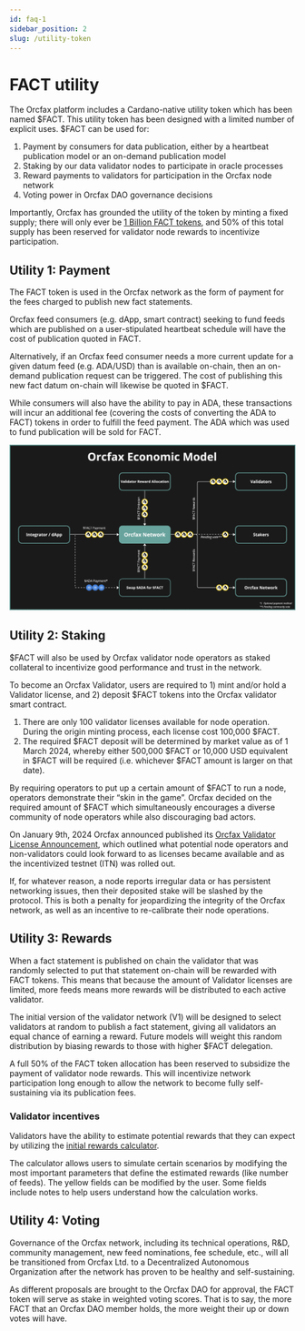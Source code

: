```yaml
---
id: faq-1
sidebar_position: 2
slug: /utility-token
---
```


# FACT utility

The Orcfax platform includes a Cardano-native utility token which has been named
$FACT. This utility token has been designed with a limited number of explicit
uses. $FACT can be  used for:

1. Payment by consumers for data publication, either by a heartbeat publication
model or an on-demand publication model
2. Staking by our data validator nodes to participate in oracle processes
3. Reward payments to validators for participation in the Orcfax node network
4. Voting power in Orcfax DAO governance decisions

Importantly, Orcfax has grounded the utility of the token by minting a fixed
supply; there will only ever be [1 Billion FACT tokens](tokenomics), and 50% of
this total supply has been reserved for validator node rewards to
incentivize participation.

## Utility 1: Payment

The FACT token is used in the Orcfax network as the form of payment for the fees
charged to publish new fact statements.

Orcfax feed consumers (e.g. dApp, smart contract) seeking to fund feeds which
are published on a user-stipulated heartbeat schedule will have the cost of
publication quoted in FACT.

Alternatively, if an Orcfax feed consumer needs a more current update for a
given datum feed (e.g. ADA/USD) than is available on-chain, then an on-demand
publication request can be triggered. The cost of publishing this new fact datum
on-chain will likewise be quoted in $FACT.

While consumers will also have the ability to pay in ADA, these transactions
will incur an additional fee (covering the costs of converting the ADA to FACT)
tokens in order to fulfill the feed payment. The ADA which was used to fund
publication will be sold for FACT.

![Orcfax Economic Model](/img/2024-02--Orcfax-economic-model2.jpg)

## Utility 2: Staking

$FACT will also be used by Orcfax validator node operators as staked collateral
to incentivize good performance and trust in the network.

To become an Orcfax Validator, users are required to 1) mint and/or hold a
Validator license, and 2) deposit $FACT tokens into the Orcfax validator smart
contract.

1. There are only 100 validator licenses available for node operation. During
the origin minting process, each license cost 100,000 $FACT.
2. The required $FACT deposit will be determined by market value as of 1 March
2024, whereby either 500,000 $FACT or 10,000 USD equivalent in $FACT will be
required (i.e. whichever $FACT amount is larger on that date).

By requiring operators to put up a certain amount of $FACT to run a node,
operators demonstrate their “skin in the game”. Orcfax decided on the required
amount of $FACT which simultaneously encourages a diverse community of node
operators while also discouraging bad actors.

On January 9th, 2024 Orcfax announced published its
[Orcfax Validator License Announcement][announce-1], which outlined what
potential node operators and non-validators could look forward to as licenses
became available and as the incentivized testnet (ITN) was rolled out.

[announce-1]: https://medium.com/@orcfax/orcfax-validator-license-announcement-5da07ef1439c

If, for whatever reason, a node reports irregular data or has persistent
networking issues, then their deposited stake will be slashed by the protocol.
This is both a penalty for jeopardizing the integrity of the Orcfax network, as
well as an incentive to re-calibrate their node operations.

## Utility 3: Rewards

When a fact statement is published on chain the validator that was randomly
selected to put that statement on-chain will be rewarded with FACT tokens. This
means that because the amount of Validator licenses are limited, more feeds
means more rewards will be distributed to each active validator.

The initial version of the validator network (V1) will be designed to select
validators at random to publish a fact statement, giving all validators an equal
chance of earning a reward. Future models will weight this random distribution
by biasing rewards to those with higher $FACT delegation.

A full 50% of the FACT token allocation has been reserved to subsidize the
payment of validator node rewards. This will incentivize network participation
long enough to allow the network to become fully self-sustaining via its
publication fees.

### Validator incentives

Validators have the ability to estimate potential rewards that they can expect
by utilizing the [initial rewards calculator](https://docs.google.com/spreadsheets/d/1aH4Zwtn8KUTtrdzBBZFK1_Kulb7_a4uJGjzLhmPTLFc/edit#gid=1934045699).

The calculator allows users to simulate certain scenarios by modifying the most
important parameters that define the estimated rewards (like number of feeds).
The yellow fields can be modified by the user. Some fields include notes to help
users understand how the calculation works.

## Utility 4: Voting

Governance of the Orcfax network, including its technical operations, R&D,
community management, new feed nominations, fee schedule, etc., will all be
transitioned from Orcfax Ltd. to a Decentralized Autonomous Organization after
the network has proven to be healthy and self-sustaining.

As different proposals are brought to the Orcfax DAO for approval, the FACT
token will serve as stake in weighted voting scores. That is to say, the more
FACT that an Orcfax DAO member holds, the more weight their up or down
votes will have.
